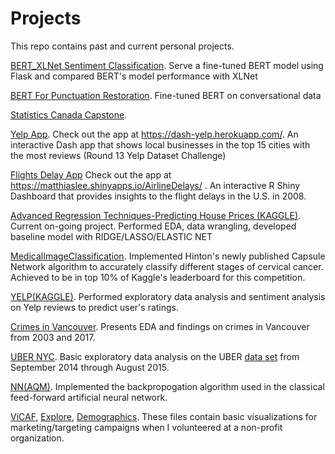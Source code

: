# Projects
This repo contains past and current personal projects.

[BERT_XLNet Sentiment Classification](https://github.com/matthiaslmz/BERT_XLNet-sentiment). Serve a fine-tuned BERT model using Flask and compared BERT's model performance with XLNet

[BERT For Punctuation Restoration](https://github.com/matthiaslmz/BERT-Punctuation-Restoration). Fine-tuned BERT on conversational data

[Statistics Canada Capstone](https://statisticcanada.github.io/). 

[Yelp App](https://github.com/matthiaslmz/MiscalleanousProj/tree/master/YelpApp). Check out the app at https://dash-yelp.herokuapp.com/. An interactive Dash app that shows local businesses in the top 15 cities with the most reviews (Round 13 Yelp Dataset Challenge)

[Flights Delay App](https://github.com/matthiaslmz/MiscalleanousProj/tree/master/FlightsDelayApp) Check out the app at https://matthiaslee.shinyapps.io/AirlineDelays/ . An interactive R Shiny Dashboard that provides insights to the flight delays in the U.S. in 2008.

[Advanced Regression Techniques-Predicting House Prices (KAGGLE)](https://github.com/matthiaslmz/MiscalleanousProj/tree/master/HousePrices). Current on-going project. Performed EDA, data wrangling, developed baseline model with RIDGE/LASSO/ELASTIC NET

[MedicalImageClassification](https://github.com/matthiaslmz/MiscalleanousProj/tree/master/MedicalImageClassifier). Implemented Hinton's newly published Capsule Network algorithm to accurately classify different stages of cervical cancer. Achieved to be in top 10% of Kaggle's leaderboard for this competition.

[YELP(KAGGLE)](https://github.com/matthiaslmz/MiscalleanousProj/tree/master/YELP). Performed exploratory data analysis and sentiment analysis on Yelp reviews to predict user's ratings. 

[Crimes in Vancouver](https://github.com/matthiaslmz/MiscalleanousProj/blob/master/CrimesInVancouver(EDA).ipynb). Presents EDA and findings on crimes in Vancouver from 2003 and 2017.

[UBER NYC](https://github.com/matthiaslmz/MiscalleanousProj/blob/master/UberEDA.ipynb). Basic exploratory data analysis on the UBER [data set](http://www.nyc.gov/html/tlc/html/about/trip_record_data.shtml) from September 2014 through August 2015. 

[NN(AQM)](https://github.com/matthiaslmz/MiscalleanousProj/blob/master/NN(AQM).ipynb). Implemented the backpropogation algorithm used in the classical feed-forward artificial neural network.

[ViCAF](https://github.com/matthiaslmz/MiscalleanousProj/blob/master/ViCAF.ipynb),
[Explore](https://github.com/matthiaslmz/MiscalleanousProj/blob/master/Explore.ipynb),
[Demographics](https://github.com/matthiaslmz/MiscalleanousProj/blob/master/Demographics.ipynb). These files contain basic visualizations for marketing/targeting campaigns when I volunteered at a non-profit organization.


